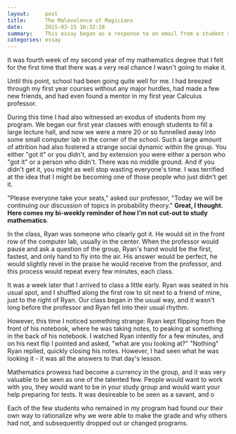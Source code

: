 ```yaml
---
layout:     post
title:      The Malevolence of Magicians
date:       2015-03-15 16:32:18
summary:    This essay began as a response to an email from a student stating she didnt' feel as though she was learning in my course. 
categories: essay
---
```


It was fourth week of my second year of my mathematics degree that I felt for the first time that there was a very real chance I wasn't going to make it.  

Until this point, school had been going quite well for me. I had breezed through my first year courses without any major hurdles, had made a few new friends, and had even found a mentor in my first year Calculus professor.  

During this time I had also witnessed an exodus of students from my program. We began our first year classes with enough students to fill a large lecture hall, and now we were a mere 20 or so funnelled away into some small computer lab in the corner of the school. Such a large amount of attrition had also fostered a strange social dynamic within the group. You either "got it" or you didn't, and by extension you were either a person who "got it" or a person who didn't. There was no middle ground. And if you didn't get it, you might as well stop wasting everyone's time. I was terrified at the idea that I might be becoming one of those people who just didn't get it. 

"Please everyone take your seats," asked our professor, "Today we will be continuing our discussion of topics in probability theory." **Great, I thought. Here comes my bi-weekly reminder of how I'm not cut-out to study mathematics**.
  
In the class, Ryan was someone who clearly got it. He would sit in the front row of the computer lab, usually in the center. When the professor would pause and ask a question of the group, Ryan's hand would be the first, fastest, and only hand to fly into the air. His answer would be perfect, he would slightly revel in the praise he would receive from the professor, and this process would repeat every few minutes, each class. 

It was a week later that I arrived to class a little early. Ryan was seated in his usual spot, and I shuffled along the first row to sit next to a friend of mine, just to the right of Ryan. Our class began in the usual way, and it wasn't long before the professor and Ryan fell into their usual rhythm.  

However, this time I noticed something strange: Ryan kept flipping from the front of his notebook, where he was taking notes, to peaking at something in the back of his notebook. I watched Ryan intently for a few minutes, and on his next flip I pointed and asked, "what are you looking at?" "Nothing" Ryan replied, quickly closing his notes. However, I had seen what he was looking it - it was all the answers to that day's lesson. 




Mathematics prowess had become a currency in the group, and it was very valuable to be seen as one of the talented few. People would want to work with you, they would want to be in your study group and would want your help preparing for tests. It was desireable to be seen as a savant, and o

Each of the few students who remained in my program had found our their own way to rationalize why we were able to make the grade and why others had not, and subsequently dropped out or changed programs.


